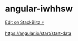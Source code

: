 # angular-iwhhsw

[Edit on StackBlitz ⚡️](https://stackblitz.com/edit/angular-iwhhsw)

<https://angular.io/start/start-data>
